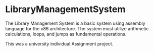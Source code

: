# LibraryManagementSystem
The Library Management System is a basic system using assembly language for the x86 architecture. The system must utilize arithmetic calculations, loops, and jumps 
as fundamental operations. 

This was a university individual Assignment project.
